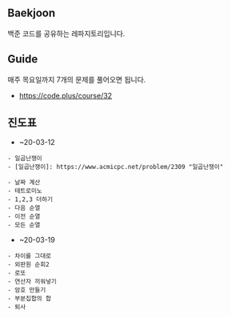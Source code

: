 ## Baekjoon
백준 코드를 공유하는 레파지토리입니다.

## Guide
매주 목요일까지 7개의 문제를 풀어오면 됩니다.
- https://code.plus/course/32

## 진도표
- ~20-03-12
```
- 일곱난쟁이
- [일곱난쟁이]: https://www.acmicpc.net/problem/2309 "일곱난쟁이"

- 날짜 계산
- 테트로미노
- 1,2,3 더하기
- 다음 순열
- 이전 순열
- 모든 순열
```
- ~20-03-19
```
- 차이를 그대로
- 외판원 순회2
- 로또
- 연산자 끼워넣기
- 암호 만들기
- 부분집합의 합
- 퇴사
```
